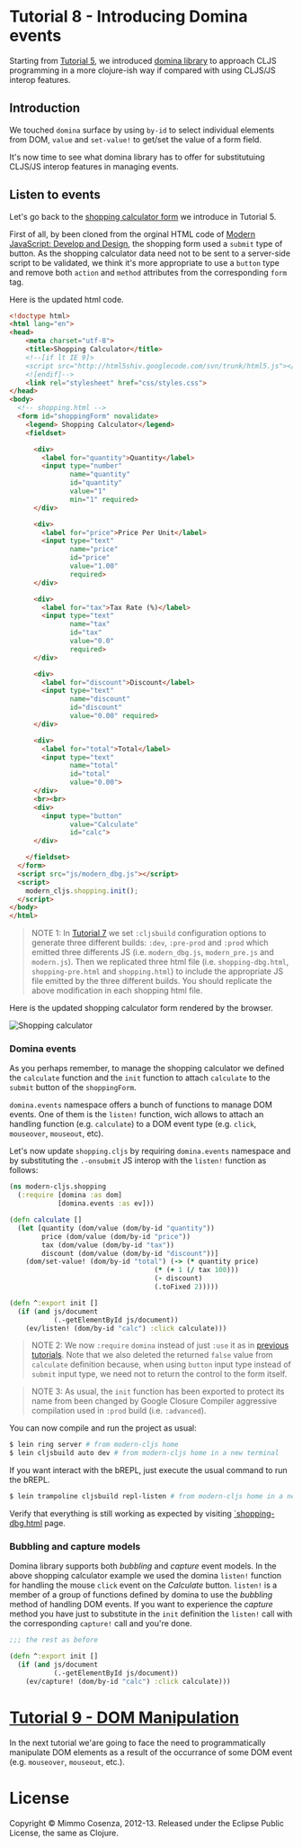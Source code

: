 # Tutorial 8 - Introducing Domina events

Starting from [Tutorial 5][1], we introduced [domina library][2] to
approach CLJS programming in a more clojure-ish way if compared with
using CLJS/JS interop features.

## Introduction

We touched `domina` surface by using `by-id` to select individual
elements from DOM, `value` and `set-value!` to get/set the value of a
form field.

It's now time to see what domina library has to offer for substitutuing
CLJS/JS interop features in managing events.

## Listen to events

Let's go back to the [shopping calculator form][3] we introduce in
Tutorial 5.

First of all, by been cloned from the orginal HTML code of
[Modern JavaScript: Develop and Design][4], the shopping form used a
`submit` type of button. As the shopping calculator data need not to
be sent to a server-side script to be validated, we think it's more
appropriate to use a `button` type and remove both `action` and
`method` attributes from the corresponding `form` tag.

Here is the updated html code.

```html
<!doctype html>
<html lang="en">
<head>
    <meta charset="utf-8">
    <title>Shopping Calculator</title>
    <!--[if lt IE 9]>
    <script src="http://html5shiv.googlecode.com/svn/trunk/html5.js"></script>
    <![endif]-->
    <link rel="stylesheet" href="css/styles.css">
</head>
<body>
  <!-- shopping.html -->
  <form id="shoppingForm" novalidate>
    <legend> Shopping Calculator</legend>
    <fieldset>

      <div>
        <label for="quantity">Quantity</label>
        <input type="number"
               name="quantity"
               id="quantity"
               value="1"
               min="1" required>
      </div>

      <div>
        <label for="price">Price Per Unit</label>
        <input type="text"
               name="price"
               id="price"
               value="1.00"
               required>
      </div>

      <div>
        <label for="tax">Tax Rate (%)</label>
        <input type="text"
               name="tax"
               id="tax"
               value="0.0"
               required>
      </div>

      <div>
        <label for="discount">Discount</label>
        <input type="text"
               name="discount"
               id="discount"
               value="0.00" required>
      </div>

      <div>
        <label for="total">Total</label>
        <input type="text"
               name="total"
               id="total"
               value="0.00">
      </div>
      <br><br>
      <div>
        <input type="button"
               value="Calculate"
               id="calc">
      </div>

    </fieldset>
  </form>
  <script src="js/modern_dbg.js"></script>
  <script>
    modern_cljs.shopping.init();
  </script>
</body>
</html>
```

> NOTE 1: In [Tutorial 7][5] we set `:cljsbuild` configuration options
> to generate three different builds: `:dev`, `:pre-prod` and `:prod`
> which emitted three differents JS (i.e. `modern_dbg.js`,
> `modern_pre.js` and `modern.js`). Then we replicated three html file
> (i.e. `shopping-dbg.html`, `shopping-pre.html` and `shopping.html`)
> to include the appropriate JS file emitted by the three different
> builds.  You should replicate the above modification in each
> shopping html file.

Here is the updated shopping calculator form rendered by the browser.

![Shopping calculator][6]

### Domina events

As you perhaps remember, to manage the shopping calculator we defined
the `calculate` function and the `init` function to attach `calculate`
to the `submit` button of the `shoppingForm`.

`domina.events` namespace offers a bunch of functions to manage DOM
events. One of them is the `listen!` function, wich allows to attach
an handling function (e.g. `calculate`) to a DOM event type
(e.g. `click`, `mouseover`, `mouseout`, etc). 

Let's now update `shopping.cljs` by requiring `domina.events`
namespace and by substituting the `.-onsubmit` JS interop with the
`listen!` function as follows:

```clojure
(ns modern-cljs.shopping
  (:require [domina :as dom]
            [domina.events :as ev]))

(defn calculate []
  (let [quantity (dom/value (dom/by-id "quantity"))
        price (dom/value (dom/by-id "price"))
        tax (dom/value (dom/by-id "tax"))
        discount (dom/value (dom/by-id "discount"))]
    (dom/set-value! (dom/by-id "total") (-> (* quantity price)
                                    (* (+ 1 (/ tax 100)))
                                    (- discount)
                                    (.toFixed 2)))))

(defn ^:export init []
  (if (and js/document
           (.-getElementById js/document))
    (ev/listen! (dom/by-id "calc") :click calculate)))
```

> NOTE 2: We now `:require` `domina` instead of just `:use` it as in
> [previous tutorials][7]. Note that we also deleted the returned
> `false` value from `calculate` definition because, when using
> `button` input type instead of `submit` input type, we need not to
> return the control to the form itself.

> NOTE 3: As usual, the `init` function has been exported to protect its
> name from been changed by Google Closure Compiler aggressive compilation
> used in `:prod` build (i.e. `:advanced`).

You can now compile and run the project as usual:

```bash
$ lein ring server # from modern-cljs home
$ lein cljsbuild auto dev # from modern-cljs home in a new terminal
```

If you want interact with the bREPL, just execute the usual command to
run the bREPL.

```bash
$ lein trampoline cljsbuild repl-listen # from modern-cljs home in a new terminal
```

Verify that everything is still working as expected by visiting
[`shopping-dbg.html][8] page.

### Bubbling and capture models

Domina library supports both *bubbling* and *capture* event models. In
the above shopping calculator example we used the domina `listen!`
function for handling the mouse `click` event on the *Calculate*
button. `listen!` is a member of a group of functions defined by domina
to use the *bubbling* method of handling DOM events. If you want to
experience the *capture* method you have just to substitute in the
`init` definition the `listen!` call with the corresponding `capture!`
call and you're done.

```clojure
;;; the rest as before

(defn ^:export init []
  (if (and js/document
           (.-getElementById js/document))
    (ev/capture! (dom/by-id "calc") :click calculate)))
```
# [Tutorial 9 - DOM Manipulation][9]

In the next tutorial we'are going to face the need to programmatically
manipulate DOM elements as a result of the occurrance of some DOM
event (e.g. `mouseover`, `mouseout`, etc.).

# License

Copyright © Mimmo Cosenza, 2012-13. Released under the Eclipse Public
License, the same as Clojure.

[1]: https://github.com/magomimmo/modern-cljs/blob/master/doc/tutorial-05.md
[2]: https://github.com/levand/domina
[3]: https://github.com/magomimmo/modern-cljs/blob/master/doc/tutorial-05.md#shopping-calculator-sample
[4]: http://www.larryullman.com/books/modern-javascript-develop-and-design/
[5]: https://github.com/magomimmo/modern-cljs/blob/master/doc/tutorial-07.md
[6]: https://raw.github.com/magomimmo/modern-cljs/master/doc/images/shopping-reviewed.png
[7]: https://github.com/magomimmo/modern-cljs/blob/master/doc/tutorial-05.md#modify-validate-form
[8]: http://localhost:3000/shopping-dbg.html
[9]: https://github.com/magomimmo/modern-cljs/blob/master/doc/tutorial-09.md

